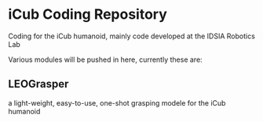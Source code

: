 # iCub Coding Repository

Coding for the iCub humanoid, mainly code developed at the IDSIA Robotics Lab


Various modules will be pushed in here, currently these are:

## LEOGrasper
a light-weight, easy-to-use, one-shot grasping modele for the iCub humanoid

